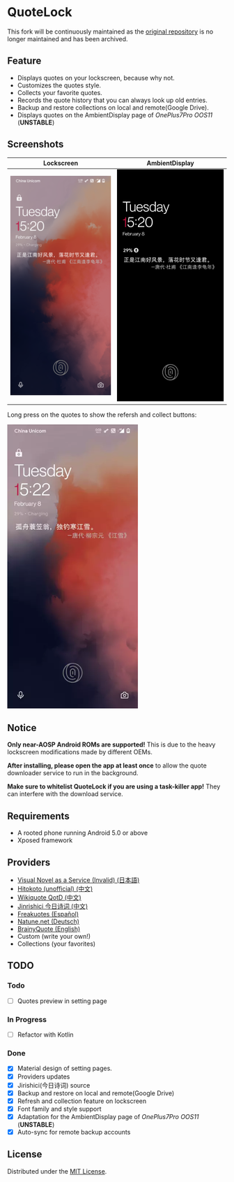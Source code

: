 # QuoteLock

This fork will be continuously maintained as
the [original repository](https://github.com/apsun/QuoteLock) is no longer maintained and has been
archived.

## Feature

- Displays quotes on your lockscreen, because why not.
- Customizes the quotes style.
- Collects your favorite quotes.
- Records the quote history that you can always look up old entries.
- Backup and restore collections on local and remote(Google Drive).
- Displays quotes on the AmbientDisplay page of *OnePlus7Pro OOS11* (**UNSTABLE**)

## Screenshots

| Lockscreen | AmbientDisplay |
| :---: | :---: |
| <img src="screenshots/lockscreen.png" title="Lockscreen" width="360px" /> | <img src="screenshots/ambient_display.png" title="AmbientDisplay" width="360px" /> |

Long press on the quotes to show the refersh and collect buttons:

<img src="screenshots/showcase.webp" width="300px" />

## Notice

**Only near-AOSP Android ROMs are supported!** This is due to the heavy lockscreen modifications
made by different OEMs.

**After installing, please open the app at least once** to allow the quote downloader service to run
in the background.

**Make sure to whitelist QuoteLock if you are using a task-killer app!** They can interfere with the
download service.

## Requirements

- A rooted phone running Android 5.0 or above
- Xposed framework

## Providers

- [Visual Novel as a Service (Invalid) (日本語)](http://vnaas.apsun.xyz/)
- [Hitokoto (unofficial) (中文)](http://hitokoto.cn/)
- [Wikiquote QotD (中文)](https://www.wikiquote.org/)
- [Jinrishici 今日诗词 (中文)](https://www.jinrishici.com/)
- [Freakuotes (Español)](https://freakuotes.com/)
- [Natune.net (Deutsch)](https://natune.net/zitate/)
- [BrainyQuote (English)](https://www.brainyquote.com/)
- Custom (write your own!)
- Collections (your favorites)

## TODO

### Todo

- [ ] Quotes preview in setting page

### In Progress

- [ ] Refactor with Kotlin

### Done

- [x] Material design of setting pages.
- [x] Providers updates
- [x] Jirishici(今日诗词) source
- [x] Backup and restore on local and remote(Google Drive)
- [x] Refresh and collection feature on lockscreen
- [x] Font family and style support
- [x] Adaptation for the AmbientDisplay page of *OnePlus7Pro OOS11* (**UNSTABLE**)
- [x] Auto-sync for remote backup accounts

## License

Distributed under the [MIT License](http://opensource.org/licenses/MIT).
